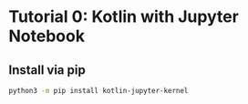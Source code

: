 # Tutorial 0: Kotlin with Jupyter Notebook

## Install via pip

```bash
python3 -m pip install kotlin-jupyter-kernel
```
